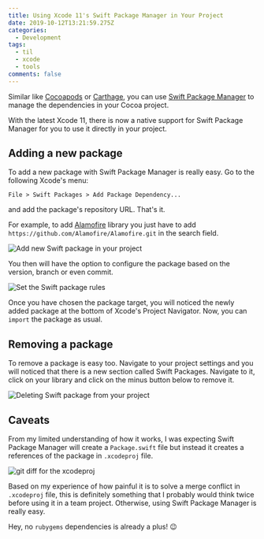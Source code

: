 ```yaml
---
title: Using Xcode 11's Swift Package Manager in Your Project
date: 2019-10-12T13:21:59.275Z
categories:
  - Development
tags:
  - til
  - xcode
  - tools
comments: false
---
```

Similar like [Cocoapods][1] or [Carthage][2], you can use [Swift Package Manager][3] to manage the dependencies in your Cocoa project.

With the latest Xcode 11, there is now a native support for Swift Package Manager for you to use it directly in your project.

## Adding a new package

To add a new package with Swift Package Manager is really easy. Go to the following Xcode's menu:

```
File > Swift Packages > Add Package Dependency...
```

and add the package's repository URL. That's it. 

For example, to add [Alamofire][4] library you just have to add `https://github.com/Alamofire/Alamofire.git` in the search field.

![Add new Swift package in your project](/images/uploads/swiftpm-1.png "Add new Swift package")

You then will have the option to configure the package based on the version, branch or even commit.

![Set the Swift package rules](/images/uploads/swiftpm-2.png "Set the Swift package rules")

Once you have chosen the package target, you will noticed the newly added package at the bottom of Xcode's Project Navigator. Now, you can `import` the package as usual.

## Removing a package

To remove a package is easy too. Navigate to your project settings and you will noticed that there is a new section called Swift Packages. Navigate to it, click on your library and click on the minus button below to remove it.

![Deleting Swift package from your project](/images/uploads/swiftpm-4.png "Deleting Swift package from your project")

## Caveats

From my limited understanding of how it works, I was expecting Swift Package Manager will create a `Package.swift` file but instead it creates a references of the package in `.xcodeproj` file.

![git diff for the xcodeproj](/images/uploads/swiftpm-5.png "`git diff` for the xcodeproj")

Based on my experience of how painful it is to solve a merge conflict in `.xcodeproj` file, this is definitely something that I probably would think twice before using it in a team project. Otherwise, using Swift Package Manager is really easy. 

Hey, no `rubygems` dependencies is already a plus! 😉

[1]:https://cocoapods.org/
[2]:https://github.com/Carthage/Carthage
[3]:https://swift.org/package-manager/
[4]:https://github.com/Alamofire/Alamofire

